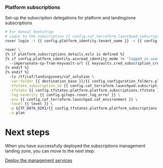 
### Platform subscriptions
Set-up the subscription delegations for platform and landingzone subscriptions

```bash
# For manual bootstrap:
# Login to the subscription {{ config.caf_terraform.launchpad.subscription_name }} with the user {{ config.caf_terraform.billing_subscription_role_delegations.azuread_user_ea_account_owner }}
rover login -t {{ config.platform_identity.tenant_name }} -s {{ config.caf_terraform.launchpad.subscription_id }}

rover \
{% if platform_subscriptions_details.eslz is defined %}
{% if config.platform_identity.azuread_identity_mode != "logged_in_user" %}
  --impersonate-sp-from-keyvault-url {{ keyvaults.cred_subscription_creation_platform.vault_uri }} \
{% endif %}
{% endif %}
  -lz /tf/caf/landingzones/caf_solution \
  -var-folder {{ destination_base }}/{{ config.configuration_folders.platform.destination_relative_path }}/{{ level }}/{{ base_folder }} \
  -tfstate_subscription_id {{ config.caf_terraform.launchpad.subscription_id }} \
  -tfstate {{ config.tfstates.platform.platform_subscriptions.tfstate }} \
  -log-severity {{ config.gitops.rover_log_error }} \
  -env {{ config.caf_terraform.launchpad.caf_environment }} \
  -level {{ level }} \
  -p ${TF_DATA_DIR}/{{ config.tfstates.platform.platform_subscriptions.tfstate }}.tfplan \
  -a plan

```


# Next steps

When you have successfully deployed the subscriptions management landing zone, you can move to the next step:

[Deploy the management services](../../level1/management/readme.md)